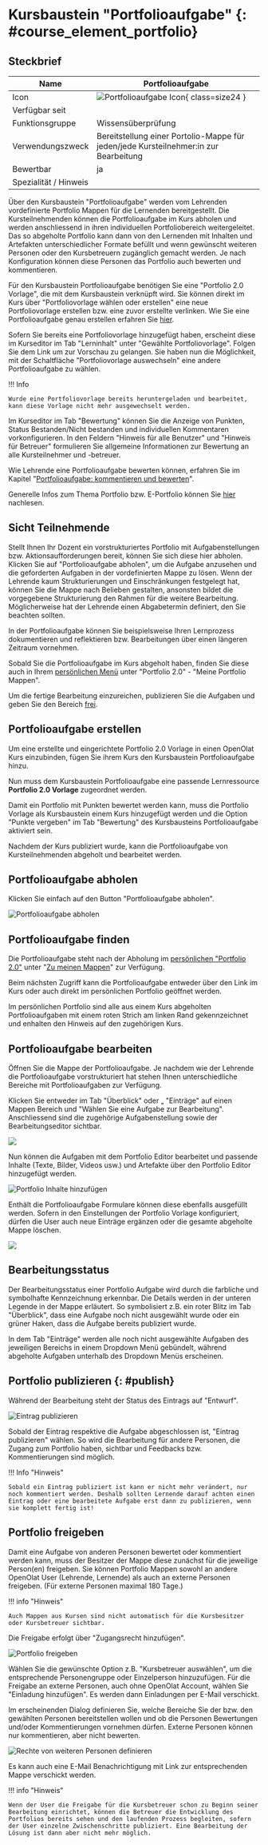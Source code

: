 # Kursbaustein "Portfolioaufgabe" {: #course_element_portfolio}


## Steckbrief

Name | Portfolioaufgabe
---------|----------
Icon | ![Portfolioaufgabe Icon](assets/portfolio_434343_64.png){ class=size24  }
Verfügbar seit | 
Funktionsgruppe | Wissensüberprüfung
Verwendungszweck | Bereitstellung einer Portolio-Mappe für jeden/jede Kursteilnehmer:in zur Bearbeitung 
Bewertbar | ja
Spezialität / Hinweis |



Über den Kursbaustein "Portfolioaufgabe" werden vom Lehrenden vordefinierte Portfolio Mappen für die Lernenden bereitgestellt. Die Kursteilnehmenden können die Portfolioaufgabe im Kurs abholen und werden anschliessend in ihren individuellen Portfoliobereich weitergeleitet. Das so abgeholte Portfolio kann dann von den Lernenden mit Inhalten und Artefakten unterschiedlicher Formate befüllt und wenn gewünscht weiteren Personen oder den Kursbetreuern zugänglich gemacht werden. Je nach Konfiguration können diese Personen das Portfolio auch bewerten und kommentieren.

Für den Kursbaustein Portfolioaufgabe benötigen Sie eine "Portfolio 2.0 Vorlage", die mit dem Kursbaustein verknüpft wird. Sie können direkt im Kurs über "Portfoliovorlage wählen oder erstellen" eine neue Portfoliovorlage erstellen bzw. eine zuvor erstellte verlinken. Wie Sie eine Portfolioaufgabe genau erstellen erfahren Sie [hier](../learningresources/Creating_Portfolio_Tasks.de.md).

Sofern Sie bereits eine Portfoliovorlage hinzugefügt haben, erscheint diese im Kurseditor im Tab "Lerninhalt" unter "Gewählte Portfoliovorlage". Folgen Sie dem Link um zur Vorschau zu gelangen. Sie haben nun die Möglichkeit, mit der Schaltfläche "Portfoliovorlage auswechseln" eine andere Portfolioaufgabe zu wählen. 

!!! Info

    Wurde eine Portfoliovorlage bereits heruntergeladen und bearbeitet, kann diese Vorlage nicht mehr ausgewechselt werden.

Im Kurseditor im Tab "Bewertung" können Sie die Anzeige von Punkten, Status Bestanden/Nicht bestanden und individuellen Kommentaren vorkonfigurieren. In den Feldern "Hinweis für alle Benutzer" und "Hinweis für Betreuer" formulieren Sie allgemeine Informationen zur Bewertung an alle Kursteilnehmer und -betreuer.

Wie Lehrende eine Portfolioaufgabe bewerten können, erfahren Sie im Kapitel "[Portfolioaufgabe: kommentieren und bewerten](../learningresources/Portfolio_assignment_Grading.de.md)".

Generelle Infos zum Thema Portfolio bzw. E-Portfolio können Sie [hier](../area_modules/index.de.md) nachlesen.

## Sicht Teilnehmende

Stellt Ihnen Ihr Dozent ein vorstrukturiertes Portfolio mit Aufgabenstellungen bzw. Aktionsaufforderungen bereit, können Sie sich diese hier abholen. Klicken Sie auf "Portfolioaufgabe abholen", um die Aufgabe anzusehen und die geforderten Aufgaben in der vordefinierten Mappe zu lösen. Wenn der Lehrende kaum Strukturierungen und Einschränkungen festgelegt hat, können Sie die Mappe nach Belieben gestalten, ansonsten bildet die vorgegebene Strukturierung den Rahmen für die weitere Bearbeitung. Möglicherweise hat der Lehrende einen Abgabetermin definiert, den Sie beachten sollten.

In der Portfolioaufgabe können Sie beispielsweise Ihren Lernprozess dokumentieren und reflektieren bzw. Bearbeitungen über einen längeren Zeitraum vornehmen.

Sobald Sie die Portfolioaufgabe im Kurs abgeholt haben, finden Sie diese auch in Ihrem [persönlichen Menü](../personal_menu/Personal_Tools.de.md) unter "Portfolio 2.0" - "Meine Portfolio Mappen".

Um die fertige Bearbeitung einzureichen, publizieren Sie die Aufgaben und geben Sie den Bereich [frei](../area_modules/Shared_by_me.de.md).

## Portfolioaufgabe erstellen

Um eine erstellte und eingerichtete Portfolio 2.0 Vorlage in einen OpenOlat Kurs einzubinden, fügen Sie ihrem Kurs den Kursbaustein Portfolioaufgabe hinzu.  
  
Nun muss dem Kursbaustein Portfolioaufgabe eine passende Lernressource **Portfolio 2.0 Vorlage** zugeordnet werden.
  
Damit ein Portfolio mit Punkten bewertet werden kann, muss die Portfolio Vorlage als Kursbaustein einem Kurs hinzugefügt werden und die Option "Punkte vergeben" im Tab "Bewertung" des Kursbausteins Portfolioaufgabe aktiviert sein.

Nachdem der Kurs publiziert wurde, kann die Portfolioaufgabe von Kursteilnehmenden abgeholt und bearbeitet werden.

## Portfolioaufgabe abholen  

Klicken Sie einfach auf den Button "Portfolioaufgabe abholen".

![Portfolioaufgabe abholen](assets/Portfolioaufgabe_abholen_19.png)  
  
## Portfolioaufgabe finden

Die Portfolioaufgabe steht nach der Abholung im [persönlichen "Portfolio 2.0"](../personal_menu/Personal_Tools.de.md/#portfolio-20) unter "[Zu meinen Mappen](../area_modules/My_portfolio_binders.de.md)" zur Verfügung.  
  
Beim nächsten Zugriff kann die Portfolioaufgabe entweder über den Link im Kurs oder auch direkt im persönlichen Portfolio geöffnet werden.

Im persönlichen Portfolio sind alle aus einem Kurs abgeholten Portfolioaufgaben mit einem roten Strich am linken Rand gekennzeichnet und enhalten den Hinweis auf den zugehörigen Kurs.

## Portfolioaufgabe bearbeiten  

Öffnen Sie die Mappe der Portfolioaufgabe. Je nachdem wie der Lehrende die Portfolioaufgabe vorstrukturiert hat stehen Ihnen unterschiedliche Bereiche mit Portfolioaufgaben zur Verfügung.

Klicken Sie entweder im Tab "Überblick" oder „
"Einträge" auf einen Mappen Bereich und "Wählen Sie eine Aufgabe zur Bearbeitung". Anschliessend sind die zugehörige Aufgabenstellung sowie der Bearbeitungseditor sichtbar.

![](assets/3_Portfolio.png)

Nun können die Aufgaben mit dem Portfolio Editor bearbeitet und passende Inhalte (Texte, Bilder, Videos usw.) und Artefakte über den Portfolio Editor hinzugefügt werden.

![Portfolio Inhalte hinzufügen](assets/Portfolio_Inhalt_hinzufuegen.png)
  
Enthält die Portfolioaufgabe Formulare können diese ebenfalls ausgefüllt werden. Sofern in den Einstellungen der Portfolio Vorlage konfiguriert, dürfen die User auch neue Einträge ergänzen oder die gesamte abgeholte Mappe löschen.

![](assets/5_Portfolio.png)
  
## Bearbeitungsstatus

Der Bearbeitungsstatus einer Portfolio Aufgabe wird durch die farbliche und symbolhafte Kennzeichnung erkennbar. Die Details werden in der unteren Legende in der Mappe erläutert. So symbolisiert z.B.  ein roter Blitz im Tab "Überblick", dass eine Aufgabe noch nicht ausgewählt wurde oder ein grüner Haken, dass die Aufgabe bereits publiziert wurde. 

In dem Tab "Einträge" werden alle noch nicht ausgewählte Aufgaben des jeweiligen Bereichs in einem Dropdown Menü gebündelt, während abgeholte Aufgaben unterhalb des Dropdown Menüs erscheinen. 

## Portfolio publizieren   {: #publish}
  
Während der Bearbeitung steht der Status des Eintrags auf "Entwurf".

![Eintrag publizieren](assets/Eintrag_publizieren.png)

Sobald der Eintrag respektive die Aufgabe abgeschlossen ist, "Eintrag publizieren" wählen. So wird die Bearbeitung für andere Personen, die Zugang zum Portfolio haben, sichtbar und Feedbacks bzw. Kommentierungen sind möglich.  

!!! Info "Hinweis"

    Sobald ein Eintrag publiziert ist kann er nicht mehr verändert, nur noch kommentiert werden. Deshalb sollten Lernende darauf achten einen Eintrag oder eine bearbeitete Aufgabe erst dann zu publizieren, wenn sie komplett fertig ist!

## Portfolio freigeben

Damit eine Aufgabe von anderen Personen bewertet oder kommentiert werden kann, muss der Besitzer der Mappe diese zunächst für die jeweilige Person(en) freigeben. Sie können Portfolio Mappen sowohl an andere OpenOlat User (Lehrende, Lernende) als auch an externe Personen freigeben. (Für externe Personen maximal 180 Tage.)

!!! info "Hinweis"

    Auch Mappen aus Kursen sind nicht automatisch für die Kursbesitzer oder Kursbetreuer sichtbar.

Die Freigabe erfolgt über "Zugangsrecht hinzufügen".
  
![Portfolio freigeben](assets/Portfoliomappe_freigeben.png)
  
Wählen Sie die gewünschte Option z.B. "Kursbetreuer auswählen", um die entsprechende Personengruppe oder Einzelperson hinzuzufügen. Für die Freigabe an externe Personen, auch ohne OpenOlat Account, wählen Sie "Einladung hinzufügen". Es werden dann Einladungen per E-Mail verschickt.

Im erscheinenden Dialog definieren Sie, welche Bereiche Sie der bzw. den gewählten Personen bereitstellen wollen und ob die Personen Bewertungen und/oder Kommentierungen vornehmen dürfen. Externe Personen können nur kommentieren, aber nicht bewerten.

![Rechte von weiteren Personen definieren](assets/pf_aufgabeabholen_auswahl_DE.png)
  
Es kann auch eine E-Mail Benachrichtigung mit Link zur entsprechenden Mappe verschickt werden.
  
!!! info "Hinweis"

    Wenn der User die Freigabe für die Kursbetreuer schon zu Beginn seiner Bearbeitung einrichtet, können die Betreuer die Entwicklung des Portfolios bereits sehen und den laufenden Prozess begleiten, sofern der User einzelne Zwischenschritte publiziert. Eine Bearbeitung der Lösung ist dann aber nicht mehr möglich.
